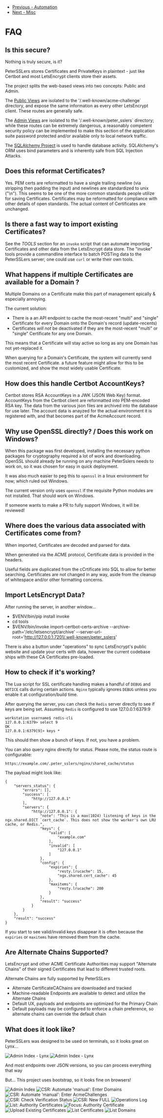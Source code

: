 * [Previous - Automation](https://github.com/aptise/peter_sslers/docs/Automation.md)
* [Next - Misc](https://github.com/aptise/peter_sslers/docs/Misc.md)

# FAQ

## Is this secure?

Nothing is truly secure, is it?

PeterSSLers stores Certificates and PrivateKeys in plaintext - just like Certbot
and most LetsEncrypt clients store their assets.

The project splits the web-based views into two concepts: Public and Admin.

The
[Public Views](https://github.com/aptise/peter_sslers/tree/main/peter_sslers/web/views_public)
are isolated to the '/.well-known/acme-challenge` directory, and expose the same
information as every other LetsEncrypt client. These routes are generally safe.

The
[Admin Views](https://github.com/aptise/peter_sslers/tree/main/peter_sslers/web/views_admin)
are isolated to the '/.well-known/peter_sslers` directory; while these routes can be
extremely dangerous, a reasonably competent security policy can be implemented to
make this section of the application suite password protected and/or available
only to local network traffic.

The [SQLAlchemy Project](https://sqlalchemy.org) is used to handle database activity.
SQLAlchemy's ORM uses bind parameters and is inherently safe from SQL Injection Attacks.


## Does this reformat Certificates?

Yes. PEM certs are reformatted to have a single trailing newline (via stripping
then padding the input) and newlines are standardized to unix ("\n"). This seems
to be one of the more common standards people utilize for saving Certificates.
Certificates may be reformatted for compliance with other details of open standards.
The actual content of Certificates are unchanged.


## Is there a fast way to import existing Certificates?

See the *TOOLS* section for an `invoke` script that can automate importing
Certificates and other data from the LetsEncrypt data store.  The "invoke" tools
provide a commandline interface to batch POSTing data to the PeterSSLers server;
one could use `curl` or write their own tools.


## What happens if multiple Certificates are available for a Domain ?

Multiple Domains on a Certificate make this part of management epically &
especially annoying.

The current solution:

* There is a an API endpoint to cache the most-recent "multi" and "single" Certificate
  for every Domain onto the Domain's record (update-recents)
* Certificates *will not* be deactivated if they are the most-recent "multi" or
  "single" Certificate for any one Domain.

This means that a Certificate will stay active so long as any one Domain has not
yet-replaced it.

When querying for a Domain's Certificate, the system will currently send the most
recent Certificate. a future feature might allow for this to be customized, and show
the most widely usable Certificate.


## How does this handle Certbot AccountKeys?

Certbot stores RSA AccountKeys in a JWK (JSON Web Key) format.  AccountKeys from the
Certbot client are reformatted into PEM-encoded RSA key.  The data from the various
json files are archived into the database for use later. The account data is anayzed
for the actual environment it is registered with, and that becomes part of the
AcmeAccount record.


## Why use OpenSSL directly? / Does this work on Windows?

When this package was first developed, installing the necessary python packages for
cryptography required a lot of work and downloading. OpenSSL should already be
running on any machine PeterSslers needs to work on, so it was chosen for easy in quick
deployment.

It was also much easier to peg this to `openssl` in a linux environment for now;
which ruled out Windows.

The current version only uses `openssl` if the requisite Python modules are not
installed. That should work on Windows.

If someone wants to make a PR to fully support Windows, it will be reviewed!


## Where does the various data associated with Certificates come from?

When imported, Certificates are decoded and parsed for data.

When generated via the ACME protocol, Certificate data is provided in the headers.

Useful fields are duplicated from the cCrtificate into SQL to allow for better
searching. Certificates are not changed in any way, aside from the cleanup of
whitespace and/or other formatting concerns.


## Import LetsEncrypt Data?

After running the server, in another window...

- $VENV/bin/pip install invoke
- cd tools
- $VENV/bin/invoke import-certbot-certs-archive --archive-path='/etc/letsencrypt/archive' --server-url-root='http://127.0.0.1:7201/.well-known/peter_sslers'


There is also a button under "operations" to sync LetsEncrypt's public website
and update your certs with data, however the current codebase ships with these
CA Certificates pre-loaded.


## How to check if it's working?

The Lua script for SSL certificate handling makes a handful of `DEBUG` and `NOTICE`
calls during certain actions. `Nginx` typically ignores `DEBUG` unless you enable
it at configuration/build time.

After querying the server, you can check the `Redis` server directly to see if
keys are being set. Assuming `Redis` is configured to use 127.0.0.1:6379:9

    workstation username$ redis-cli
    127.0.0.1:6379> select 9
    OK
    127.0.0.1:6379[9]> keys *

This should then show a bunch of keys. If not, you have a problem.

You can also query nginx directly for status. Please note, the status route is
configurable:

    https://example.com/.peter_sslers/nginx/shared_cache/status

The payload might look like:

    {
        "servers_status": {
            "errors": [],
            "success": [
                "http://127.0.0.1"
            ],
            "servers": {
                "http://127.0.0.1": {
                    "note": "This is a max(1024) listening of keys in the ngx.shared.DICT `cert_cache`. This does not show the worker's own LRU cache, or Redis.",
                    "keys": {
                        "valid": [
                            "example.com"
                        ],
                        "invalid": [
                            "127.0.0.1"
                        ]
                    },
                    "config": {
                        "expiries": {
                            "resty.lrucache": 15,
                            "ngx.shared.cert_cache": 45
                        },
                        "maxitems": {
                            "resty.lrucache": 200
                        }
                    },
                    "result": "success"
                }
            }
        },
        "result": "success"
    }

If you start to see valid/invalid keys disappear it is often because the `expiries`
or `maxitems` have removed them from the cache.


## Are Alternate Chains Supported?

LetsEncrypt and other ACME Certificate Authorities may support "Alternate Chains"
of their signed Certificates that lead to different trusted roots.

Alternate Chains are fully supported by PeterSSLers

* Alternate CertificateCAChains are downloaded and tracked
* Machine-readable Endpoints are available to detect and utilize the Alternate Chains
* Default UX, payloads and endpoints are optimized for the Primary Chain
* Default payloads may be configured to enforce a chain preference, so alternate
  chains can override the default chain


## What does it look like?

PeterSSLers was designed to be used on terminals, so it looks great on Lynx...

![Admin Index - Lynx](https://raw.github.com/aptise/peter_sslers/main/docs/images/lynx_01-admin_index.png)
![Admin Index - Lynx](https://raw.github.com/aptise/peter_sslers/main/docs/images/lynx_02-api_docs.png)

And most endpoints over JSON versions, so you can process everything that way

But... This project uses bootstrap, so it looks fine on browsers!

![Admin Index](https://raw.github.com/aptise/peter_sslers/main/docs/images/01-admin_index.png)
![CSR: Automate 'manual': Enter Domains](https://raw.github.com/aptise/peter_sslers/main/docs/images/02-enter_domains.png)
![CSR: Automate 'manual': Enter  AcmeChallenges](https://raw.github.com/aptise/peter_sslers/main/docs/images/03-enter_challenge.png)
![CSR: Check Verification Status](https://raw.github.com/aptise/peter_sslers/main/docs/images/04-view_status.png)
![CSR: New FULL](https://raw.github.com/aptise/peter_sslers/main/docs/images/09-new_csr.png)
![Operations Log](https://raw.github.com/aptise/peter_sslers/main/docs/images/05-operations_log.png)
![List: Authority Certificates](https://raw.github.com/aptise/peter_sslers/main/docs/images/06-certificate_cas.png)
![Focus: Authority Certificate](https://raw.github.com/aptise/peter_sslers/main/docs/images/07-certificate_cas_focus.png)
![Upload Existing Certificates](https://raw.github.com/aptise/peter_sslers/main/docs/images/10-upload_cert.png)
![List Certificates](https://raw.github.com/aptise/peter_sslers/main/docs/images/11-certificates_list.png)
![List Domains](https://raw.github.com/aptise/peter_sslers/main/docs/images/12-domains_list.png)
